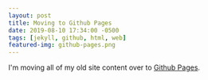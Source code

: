 ```yaml
---
layout: post
title: Moving to Github Pages
date: 2019-08-10 17:34:00 -0500
tags: [jekyll, github, html, web]
featured-img: github-pages.png
---
```


I'm moving all of my old site content over to [Github Pages](https://pages.github.com/).
<!--more-->
